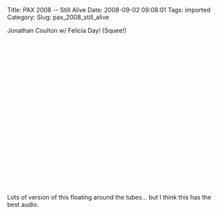 Title: PAX 2008 -- Still Alive
Date: 2008-09-02 09:08:01
Tags: imported
Category: 
Slug: pax_2008_still_alive

Jonathan Coulton w/ Felicia Day! (Squee!)

<object width="425" height="344"><param name="movie" value="http://www.youtube.com/v/U6phPO0YPvA&hl=en&fs=1"></param><param name="allowFullScreen" value="true"></param><embed src="http://www.youtube.com/v/U6phPO0YPvA&hl=en&fs=1" type="application/x-shockwave-flash" allowfullscreen="true" width="425" height="344"></embed></object>

Lots of version of this floating around the tubes... but I think this has the best audio.
